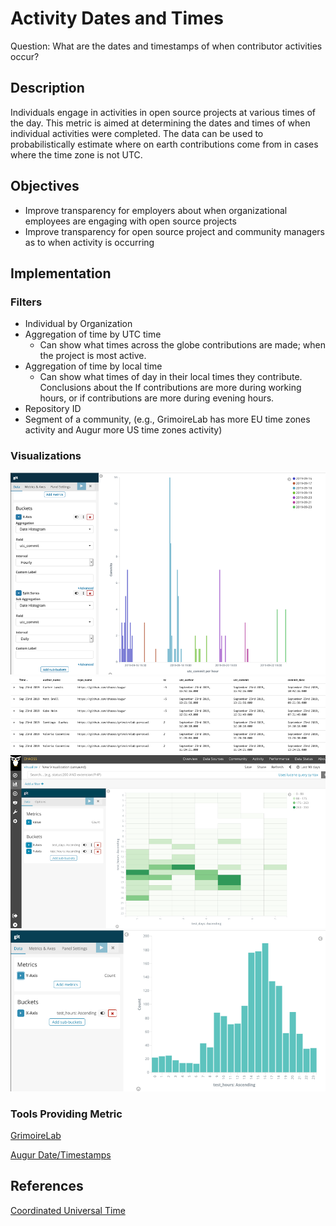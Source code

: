 # Activity Dates and Times

Question: What are the dates and timestamps of when contributor activities occur?

## Description

Individuals engage in activities in open source projects at various times of the day. This metric is aimed at determining the dates and times of when individual activities were completed. The data can be used to probabilistically estimate where on earth contributions come from in cases where the time zone is not UTC. 

## Objectives

* Improve transparency for employers about when organizational employees are engaging with open source projects
* Improve transparency for open source project and community managers as to when activity is occurring 

## Implementation

### Filters
* Individual by Organization
* Aggregation of time by UTC time 
  - Can show what times across the globe contributions are made; when the project is most active.
* Aggregation of time by local time
  - Can show what times of day in their local times they contribute. Conclusions about the If contributions are more during working hours, or if contributions are more during evening hours.
* Repository ID
* Segment of a community, (e.g., GrimoireLab has more EU time zones activity and Augur more US time zones activity)

### Visualizations

<img src="images/activity-dates-and-times_1.png" alt="Date_Time_Chart_1" width="700"/>
<img src="images/activity-dates-and-times_2.png" alt="Date_Time_Chart_2" width="700"/>
<img src="images/activity-dates-and-times_3.png" alt="Date_Time_Chart_3" width="700"/>
<img src="images/activity-dates-and-times_4.png" alt="Date_Time_Chart_4" width="700"/>


### Tools Providing Metric

[GrimoireLab](https://chaoss.github.io/grimoirelab/)

[Augur Date/Timestamps](https://docs.augur.net/#dates-timestamps)

## References

[Coordinated Universal Time](https://en.wikipedia.org/wiki/Coordinated_Universal_Time)
